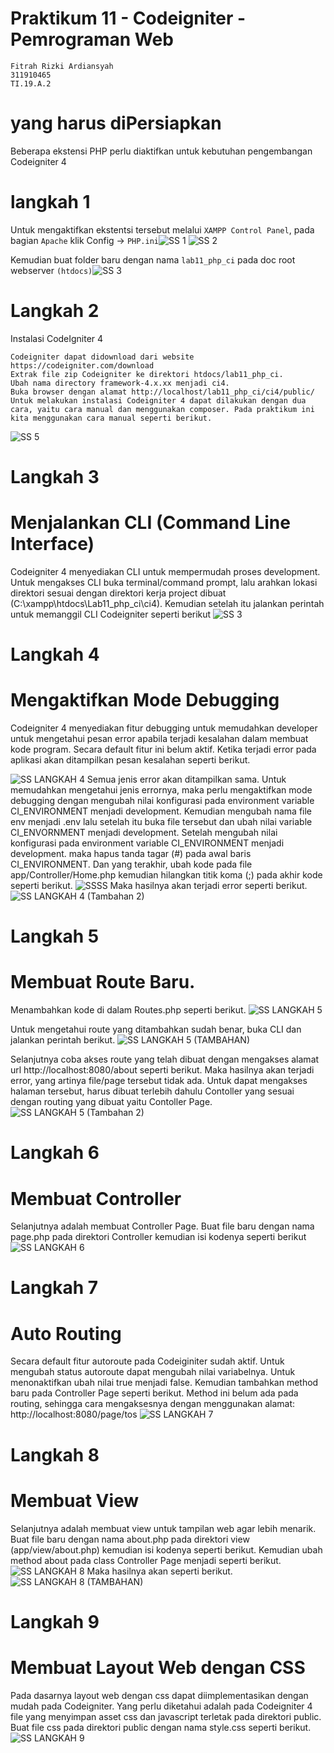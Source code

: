 # Praktikum 11 - Codeigniter - Pemrograman Web

```
Fitrah Rizki Ardiansyah
311910465
TI.19.A.2
```
# yang harus diPersiapkan
Beberapa ekstensi PHP perlu diaktifkan untuk kebutuhan pengembangan Codeigniter 4

# langkah 1 
Untuk mengaktifkan ekstentsi tersebut melalui ```XAMPP Control Panel```, pada bagian ```Apache``` klik Config -> ```PHP.ini```![SS 1](https://user-images.githubusercontent.com/56240954/122005618-10040780-cde0-11eb-9deb-1f7a92a6111e.png)
![SS 2](https://user-images.githubusercontent.com/56240954/122005888-61ac9200-cde0-11eb-8567-dd8328f3340d.png)

Kemudian buat folder baru dengan nama ```lab11_php_ci``` pada doc root webserver ```(htdocs)```![SS 3](https://user-images.githubusercontent.com/56240954/122006610-3b3b2680-cde1-11eb-9cfb-fba8c668d7c2.png)

# Langkah 2
Instalasi CodeIgniter 4
```
Codeigniter dapat didownload dari website https://codeigniter.com/download
Extrak file zip Codeigniter ke direktori htdocs/lab11_php_ci.
Ubah nama directory framework-4.x.xx menjadi ci4.
Buka browser dengan alamat http://localhost/lab11_php_ci/ci4/public/ Untuk melakukan instalasi Codeigniter 4 dapat dilakukan dengan dua cara, yaitu cara manual dan menggunakan composer. Pada praktikum ini kita menggunakan cara manual seperti berikut.
```
![SS 5](https://user-images.githubusercontent.com/56240954/123743581-a142a600-d8d7-11eb-96a1-4af39f9ac877.png)

# Langkah 3
# Menjalankan CLI (Command Line Interface)

Codeigniter 4 menyediakan CLI untuk mempermudah proses development. Untuk mengakses CLI buka terminal/command prompt, lalu arahkan lokasi direktori sesuai dengan direktori kerja project dibuat (C:\xampp\htdocs\Lab11_php_ci\ci4). Kemudian setelah itu jalankan perintah untuk 
memanggil CLI Codeigniter seperti berikut 
  ![SS 3](https://user-images.githubusercontent.com/56240954/123743698-ce8f5400-d8d7-11eb-9653-cc2d43964a29.png)
    
# Langkah 4
# Mengaktifkan Mode Debugging

Codeigniter 4 menyediakan fitur debugging untuk memudahkan developer untuk mengetahui pesan error apabila terjadi kesalahan dalam membuat kode program. Secara default fitur ini belum aktif. Ketika terjadi error pada aplikasi akan ditampilkan pesan kesalahan seperti berikut. 

![SS LANGKAH 4](https://user-images.githubusercontent.com/56240954/123744057-67be6a80-d8d8-11eb-9b20-78f9edf3e35d.png)
Semua jenis error akan ditampilkan sama. Untuk memudahkan mengetahui jenis errornya, maka perlu mengaktifkan mode debugging dengan mengubah nilai konfigurasi pada environment variable CI_ENVIRONMENT menjadi development. Kemudian mengubah nama file env menjadi .env lalu setelah itu buka file tersebut dan ubah nilai variable CI_ENVORNMENT menjadi development. Setelah mengubah nilai konfigurasi pada environment variable CI_ENVIRONMENT menjadi development. maka hapus tanda tagar (#) pada awal baris CI_ENVIRONMENT. Dan yang terakhir, ubah kode pada file app/Controller/Home.php kemudian hilangkan titik koma (;) pada akhir kode seperti berikut.
![SSSS](https://user-images.githubusercontent.com/56240954/123744677-4ad66700-d8d9-11eb-95fb-973c48a897b1.png)
Maka hasilnya akan terjadi error seperti berikut.
![SS LANGKAH 4 (Tambahan 2)](https://user-images.githubusercontent.com/56240954/123745156-0dbea480-d8da-11eb-996b-182d8bcfbd6d.png)

# Langkah 5
# Membuat Route Baru.

Menambahkan kode di dalam Routes.php seperti berikut. 
![SS LANGKAH 5](https://user-images.githubusercontent.com/56240954/123745665-cdabf180-d8da-11eb-9c48-2006266a8e2f.png)

Untuk mengetahui route yang ditambahkan sudah benar, buka CLI dan jalankan perintah berikut.
![SS LANGKAH 5 (TAMBAHAN)](https://user-images.githubusercontent.com/56240954/123746240-925df280-d8db-11eb-9fdd-64966fee644b.png)

Selanjutnya coba akses route yang telah dibuat dengan mengakses alamat url http://localhost:8080/about seperti berikut. Maka hasilnya akan terjadi error, yang artinya file/page tersebut tidak ada. Untuk dapat mengakses halaman tersebut, harus dibuat terlebih dahulu Contoller yang sesuai dengan routing yang dibuat yaitu Contoller Page.
![SS LANGKAH 5 (Tambahan 2)](https://user-images.githubusercontent.com/56240954/123746519-f385c600-d8db-11eb-95ec-23a38c7591b6.png)

# Langkah 6
# Membuat Controller

Selanjutnya adalah membuat Controller Page. Buat file baru dengan nama page.php pada direktori Controller kemudian isi kodenya seperti berikut
![SS LANGKAH 6](https://user-images.githubusercontent.com/56240954/123747015-8f173680-d8dc-11eb-9f70-d22f4c5955ea.png)

# Langkah 7
# Auto Routing

Secara default fitur autoroute pada Codeiginiter sudah aktif. Untuk mengubah status autoroute dapat mengubah nilai variabelnya. Untuk menonaktifkan ubah nilai true menjadi false. Kemudian tambahkan method baru pada Controller Page seperti berikut. Method ini belum ada pada routing, sehingga cara mengaksesnya dengan menggunakan alamat: http://localhost:8080/page/tos
![SS LANGKAH 7](https://user-images.githubusercontent.com/56240954/123747277-eb7a5600-d8dc-11eb-8154-e606c8b674b9.png)

# Langkah 8
# Membuat View

Selanjutnya adalah membuat view untuk tampilan web agar lebih menarik. Buat file baru dengan nama about.php pada direktori view (app/view/about.php) kemudian isi kodenya seperti berikut. Kemudian ubah method about pada class Controller Page menjadi seperti berikut.
![SS LANGKAH 8](https://user-images.githubusercontent.com/56240954/123753883-8296dc00-d8e4-11eb-80e6-39ce84d9b338.png)
Maka hasilnya akan seperti berikut.
![SS LANGKAH 8 (TAMBAHAN)](https://user-images.githubusercontent.com/56240954/123754279-ea4d2700-d8e4-11eb-93f2-d9f09be90a2f.png)

# Langkah 9
# Membuat Layout Web dengan CSS
Pada dasarnya layout web dengan css dapat diimplementasikan dengan mudah pada Codeigniter. Yang perlu diketahui adalah pada Codeigniter 4 file yang menyimpan asset css dan javascript terletak pada direktori public. Buat file css pada direktori public dengan nama style.css seperti berikut.
![SS LANGKAH 9](https://user-images.githubusercontent.com/56240954/123755096-c3432500-d8e5-11eb-8b34-fceb20f4b5fd.png)

#


